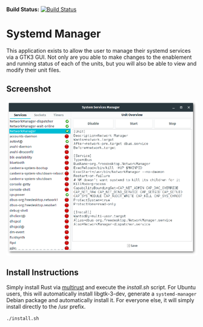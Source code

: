 **Build Status:** [![Build Status](https://travis-ci.org/mmstick/systemd-manager.png?branch=master)](https://travis-ci.org/mmstick/systemd-manager)

# Systemd Manager

This application exists to allow the user to manage their systemd services via a GTK3 GUI. Not only are you able to make changes to the enablement and running status of each of the units, but you will also be able to view and modify their unit files.

## Screenshot

![](screenshot.png)

## Install Instructions

Simply install Rust via [multirust](https://github.com/brson/multirust) and execute the _install.sh_ script. For Ubuntu users, this will automatically install libgtk-3-dev, generate a `systemd-manager` Debian package and automatically install it. For everyone else, it will simply install directly to the /usr prefix.

```sh
./install.sh
```
